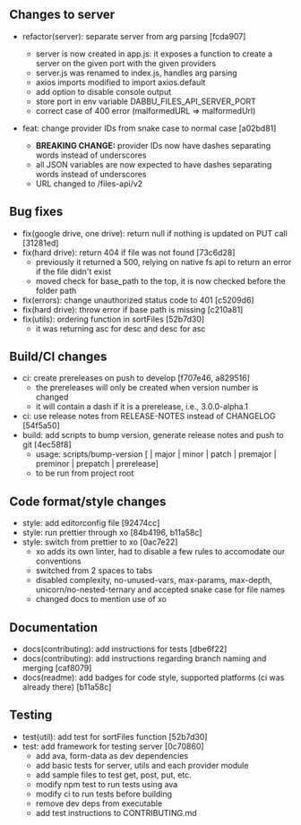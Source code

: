 ## Changes to server

- refactor(server): separate server from arg parsing [fcda907]
	- server is now created in app.js: it exposes a function to create
	a server on the given port with the given providers
	- server.js was renamed to index.js, handles arg parsing
	- axios imports modified to import axios.default
	- add option to disable console output
	- store port in env variable DABBU_FILES_API_SERVER_PORT
	- correct case of 400 error (malformedURL => malformedUrl)

- feat: change provider IDs from snake case to normal case [a02bd81]
	- **BREAKING CHANGE:** provider IDs now have dashes separating words instead of underscores
	- all JSON variables are now expected to have dashes separating words instead of underscores
	- URL changed to /files-api/v2

## Bug fixes

- fix(google drive, one drive): return null if nothing is updated on PUT call [31281ed]
- fix(hard drive): return 404 if file was not found [73c6d28]
	- previously it returned a 500, relying on native fs api to return an error if the file didn't exist
	- moved check for base_path to the top, it is now checked before the folder path
- fix(errors): change unauthorized status code to 401 [c5209d6]
- fix(hard drive): throw error if base path is missing [c210a81]
- fix(utils): ordering function in sortFiles [52b7d30]
	- it was returning asc for desc and desc for asc

## Build/CI changes

- ci: create prereleases on push to develop [f707e46, a829516]
	- the prereleases will only be created when version number is changed
	- it will contain a dash if it is a prerelease, i.e., 3.0.0-alpha.1
- ci: use release notes from RELEASE-NOTES instead of CHANGELOG [54f5a50]
- build: add scripts to bump version, generate release notes and push to git [4ec58f8]
	- usage: scripts/bump-version [<new-version> | major | minor | patch | premajor | preminor | prepatch | prerelease]
	- to be run from project root

## Code format/style changes

- style: add editorconfig file [92474cc]
- style: run prettier through xo [84b4196, b11a58c]
- style: switch from prettier to xo [0ac7e22]
	- xo adds its own linter, had to disable a few rules
	to accomodate our conventions
	- switched from 2 spaces to tabs
	- disabled complexity, no-unused-vars, max-params,
	max-depth, unicorn/no-nested-ternary and accepted snake
	case for file names
	- changed docs to mention use of xo

## Documentation

- docs(contributing): add instructions for tests [dbe6f22]
- docs(contributing): add instructions regarding branch naming and merging [caf8079]
- docs(readme): add badges for code style, supported platforms (ci was already there) [b11a58c]

## Testing

- test(util): add test for sortFiles function [52b7d30]
- test: add framework for testing server [0c70860]
	- add ava, form-data as dev dependencies
	- add basic tests for server, utils and each provider module
	- add sample files to test get, post, put, etc.
	- modify npm test to run tests using ava
	- modify ci to run tests before building
	- remove dev deps from executable
	- add test instructions to CONTRIBUTING.md
